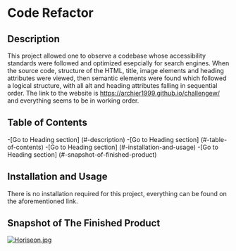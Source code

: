 # Code Refactor 

## Description
This project allowed one to observe a codebase whose accessibility standards were followed and optimized esepcially for search engines.
When the source code, structure of the HTML, title, image elements and heading attributes were viewed, then semantic elements were found which followed a logical structure, with all alt and heading attributes falling in sequential order. The link to the website is https://archier1999.github.io/challengew/ and everything seems to be in working order. 

## Table of Contents

-[Go to Heading section] (#-description)
-[Go to Heading section] (#-table-of-contents)
-[Go to Heading section] (#-installation-and-usage)
-[Go to Heading section] (#-snapshot-of-finished-product)

## Installation and Usage
There is no installation required for this project, everything can be found on the aforementioned link. 

## Snapshot of The Finished Product
[![Horiseon.jpg](https://i.postimg.cc/8C7xzK0n/Horiseon.jpg)](https://postimg.cc/B8Gmhgsx)



